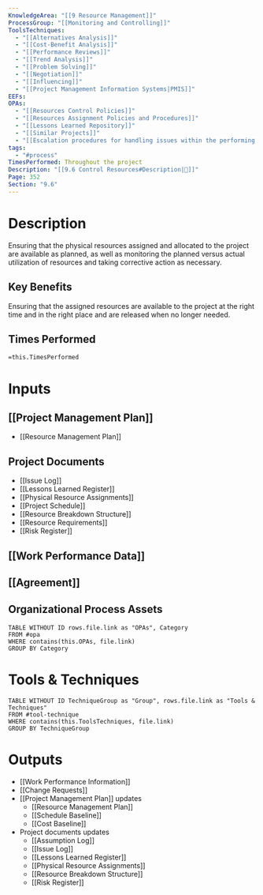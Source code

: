 ```yaml
---
KnowledgeArea: "[[9 Resource Management]]"
ProcessGroup: "[[Monitoring and Controlling]]"
ToolsTechniques:
  - "[[Alternatives Analysis]]"
  - "[[Cost-Benefit Analysis]]"
  - "[[Performance Reviews]]"
  - "[[Trend Analysis]]"
  - "[[Problem Solving]]"
  - "[[Negotiation]]"
  - "[[Influencing]]"
  - "[[Project Management Information Systems|PMIS]]"
EEFs: 
OPAs:
  - "[[Resources Control Policies]]"
  - "[[Resources Assignment Policies and Procedures]]"
  - "[[Lessons Learned Repository]]"
  - "[[Similar Projects]]"
  - "[[Escalation procedures for handling issues within the performing organization]]"
tags:
  - "#process"
TimesPerformed: Throughout the project
Description: "[[9.6 Control Resources#Description|📝]]"
Page: 352
Section: "9.6"
---
```

# Description
Ensuring that the physical resources assigned and allocated to the project are available as planned, as well as monitoring the planned versus actual utilization of resources and taking corrective action as necessary.
## Key Benefits
Ensuring that the assigned resources are available to the project at the right time and in the right place and are released when no longer needed.
## Times Performed
`=this.TimesPerformed`
# Inputs
## [[Project Management Plan]]
- [[Resource Management Plan]]
## Project Documents
- [[Issue Log]]
- [[Lessons Learned Register]]
- [[Physical Resource Assignments]]
- [[Project Schedule]]
- [[Resource Breakdown Structure]]
- [[Resource Requirements]]
- [[Risk Register]]
## [[Work Performance Data]]
## [[Agreement]]
## Organizational Process Assets
```dataview
TABLE WITHOUT ID rows.file.link as "OPAs", Category
FROM #opa
WHERE contains(this.OPAs, file.link)
GROUP BY Category
```
# Tools & Techniques
```dataview
TABLE WITHOUT ID TechniqueGroup as "Group", rows.file.link as "Tools & Techniques"
FROM #tool-technique
WHERE contains(this.ToolsTechniques, file.link)
GROUP BY TechniqueGroup
```
# Outputs
- [[Work Performance Information]]
- [[Change Requests]]
- [[Project Management Plan]] updates
	- [[Resource Management Plan]]
	- [[Schedule Baseline]]
	- [[Cost Baseline]]
- Project documents updates
	- [[Assumption Log]]
	- [[Issue Log]]
	- [[Lessons Learned Register]]
	- [[Physical Resource Assignments]]
	- [[Resource Breakdown Structure]]
	- [[Risk Register]]